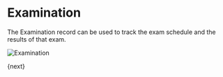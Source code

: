 <!-- add-breadcrumbs -->
# Examination

The Examination record can be used to track the exam schedule and the results of that exam.

<img class="screenshot" alt="Examination" src="/docs/assets/img/schools/schedule/examination.png">


{next}